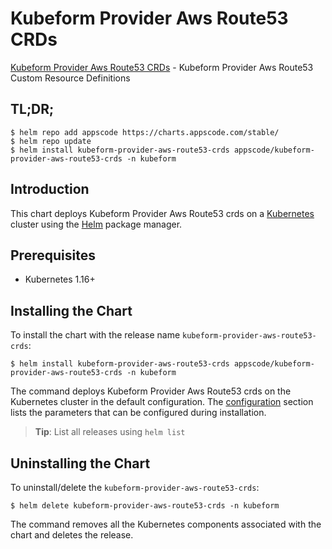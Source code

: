 # Kubeform Provider Aws Route53 CRDs

[Kubeform Provider Aws Route53 CRDs](https://github.com/kubeform) - Kubeform Provider Aws Route53 Custom Resource Definitions

## TL;DR;

```console
$ helm repo add appscode https://charts.appscode.com/stable/
$ helm repo update
$ helm install kubeform-provider-aws-route53-crds appscode/kubeform-provider-aws-route53-crds -n kubeform
```

## Introduction

This chart deploys Kubeform Provider Aws Route53 crds on a [Kubernetes](http://kubernetes.io) cluster using the [Helm](https://helm.sh) package manager.

## Prerequisites

- Kubernetes 1.16+

## Installing the Chart

To install the chart with the release name `kubeform-provider-aws-route53-crds`:

```console
$ helm install kubeform-provider-aws-route53-crds appscode/kubeform-provider-aws-route53-crds -n kubeform
```

The command deploys Kubeform Provider Aws Route53 crds on the Kubernetes cluster in the default configuration. The [configuration](#configuration) section lists the parameters that can be configured during installation.

> **Tip**: List all releases using `helm list`

## Uninstalling the Chart

To uninstall/delete the `kubeform-provider-aws-route53-crds`:

```console
$ helm delete kubeform-provider-aws-route53-crds -n kubeform
```

The command removes all the Kubernetes components associated with the chart and deletes the release.



